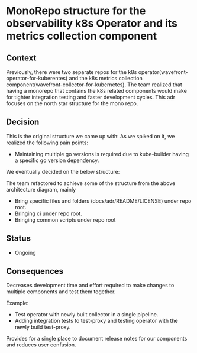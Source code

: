 # MonoRepo structure for the observability k8s Operator and its metrics collection component

## Context

Previously, there were two separate repos for the k8s operator(wavefront-operator-for-kuberentes) and the k8s metrics collection component(wavefront-collector-for-kubernetes). The team realized that having a monorepo that contains the k8s related components would make for tighter integration testing and faster development cycles. This adr focuses on the north star structure for the mono repo.

## Decision

This is the original structure we came up with:
<insert picture>
As we spiked on it, we realized the following pain points:
* Maintaining multiple go versions is required due to kube-builder having a specific go version dependency.


We eventually decided on the below structure:
<insert picture>

The team refactored to achieve some of the structure from the above architecture diagram, mainly
- Bring specific files and folders (docs/adr/README/LICENSE) under repo root.
- Bringing ci under repo root.
- Bringing common scripts under repo root

## Status
- Ongoing

## Consequences
Decreases development time and effort required to make changes to multiple components and test them together.

Example: 
- Test operator with newly built collector in a single pipeline.
- Adding integration tests to test-proxy and testing operator with the newly build test-proxy.

Provides for a single place to document release notes for our components and reduces user confusion.